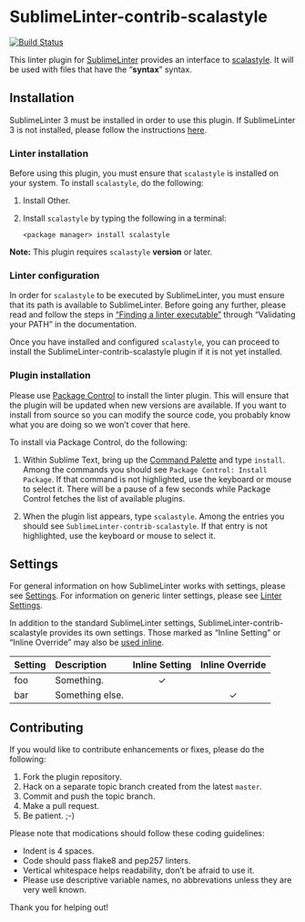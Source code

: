 SublimeLinter-contrib-scalastyle
================================

[![Build Status](https://travis-ci.org/SublimeLinter/SublimeLinter-contrib-scalastyle.svg?branch=master)](https://travis-ci.org/SublimeLinter/SublimeLinter-contrib-scalastyle)

This linter plugin for [SublimeLinter][docs] provides an interface to [scalastyle](__linter_homepage__). It will be used with files that have the “__syntax__” syntax.

## Installation
SublimeLinter 3 must be installed in order to use this plugin. If SublimeLinter 3 is not installed, please follow the instructions [here][installation].

### Linter installation
Before using this plugin, you must ensure that `scalastyle` is installed on your system. To install `scalastyle`, do the following:

1. Install Other.

1. Install `scalastyle` by typing the following in a terminal:
   ```
   <package manager> install scalastyle
   ```


**Note:** This plugin requires `scalastyle` __version__ or later.

### Linter configuration
In order for `scalastyle` to be executed by SublimeLinter, you must ensure that its path is available to SublimeLinter. Before going any further, please read and follow the steps in [“Finding a linter executable”](http://sublimelinter.readthedocs.org/en/latest/troubleshooting.html#finding-a-linter-executable) through “Validating your PATH” in the documentation.

Once you have installed and configured `scalastyle`, you can proceed to install the SublimeLinter-contrib-scalastyle plugin if it is not yet installed.

### Plugin installation
Please use [Package Control][pc] to install the linter plugin. This will ensure that the plugin will be updated when new versions are available. If you want to install from source so you can modify the source code, you probably know what you are doing so we won’t cover that here.

To install via Package Control, do the following:

1. Within Sublime Text, bring up the [Command Palette][cmd] and type `install`. Among the commands you should see `Package Control: Install Package`. If that command is not highlighted, use the keyboard or mouse to select it. There will be a pause of a few seconds while Package Control fetches the list of available plugins.

1. When the plugin list appears, type `scalastyle`. Among the entries you should see `SublimeLinter-contrib-scalastyle`. If that entry is not highlighted, use the keyboard or mouse to select it.

## Settings
For general information on how SublimeLinter works with settings, please see [Settings][settings]. For information on generic linter settings, please see [Linter Settings][linter-settings].

In addition to the standard SublimeLinter settings, SublimeLinter-contrib-scalastyle provides its own settings. Those marked as “Inline Setting” or “Inline Override” may also be [used inline][inline-settings].

|Setting|Description|Inline Setting|Inline Override|
|:------|:----------|:------------:|:-------------:|
|foo|Something.|&#10003;| |
|bar|Something else.| |&#10003;|

## Contributing
If you would like to contribute enhancements or fixes, please do the following:

1. Fork the plugin repository.
1. Hack on a separate topic branch created from the latest `master`.
1. Commit and push the topic branch.
1. Make a pull request.
1. Be patient.  ;-)

Please note that modications should follow these coding guidelines:

- Indent is 4 spaces.
- Code should pass flake8 and pep257 linters.
- Vertical whitespace helps readability, don’t be afraid to use it.
- Please use descriptive variable names, no abbrevations unless they are very well known.

Thank you for helping out!

[docs]: http://sublimelinter.readthedocs.org
[installation]: http://sublimelinter.readthedocs.org/en/latest/installation.html
[locating-executables]: http://sublimelinter.readthedocs.org/en/latest/usage.html#how-linter-executables-are-located
[pc]: https://sublime.wbond.net/installation
[cmd]: http://docs.sublimetext.info/en/sublime-text-3/extensibility/command_palette.html
[settings]: http://sublimelinter.readthedocs.org/en/latest/settings.html
[linter-settings]: http://sublimelinter.readthedocs.org/en/latest/linter_settings.html
[inline-settings]: http://sublimelinter.readthedocs.org/en/latest/settings.html#inline-settings
